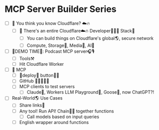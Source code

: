 # MCP Server Builder Series

- [ ] 🤔 You think you know Cloudflare? ☁️🔥
  - [ ] 🧰 There's an entire Cloudflare☁️🔥 Developer👩🏻‍💻 Stack🥞
    - [ ] You can build things on Cloudflare's global🌎, secure network
    - [ ] Compute, Storage📀, Media🌠, AI🤖
- [ ] 🚀DEMO TIME🚀: Podcast MCP server🎧🎙️ 
    - [ ] Tools⚒️
    - [ ] Hit Cloudflare Worker
- [ ] 👋 MCP
    - [ ] 🚀deploy🚢 button👩‍🍳
    - [ ] GitHub 👩🏻‍💻🐙🐱
    - [ ] MCP clients to test servers
        - [ ] Claude🧡, Workers LLM Playground🛝, Goose🪿, now ChatGPT?!
- [ ] Real-World🌎 Use Cases
  - [ ] Share links🔗
  - [ ] Any tool! Run API! Chain⛓️‍💥 together functions
    - [ ] Call models based on input queries
  - [ ] English wrapper around functions